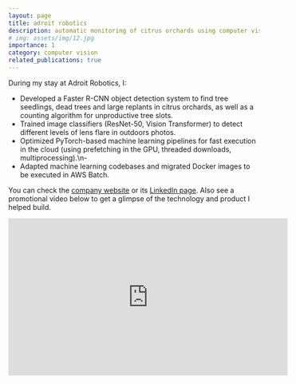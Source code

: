 ```yaml
---
layout: page
title: adroit robotics
description: automatic monitoring of citrus orchards using computer vision
# img: assets/img/12.jpg
importance: 1
category: computer vision
related_publications: true
---
```


During my stay at Adroit Robotics, I:

- Developed a Faster R-CNN object detection system to find tree seedlings, dead trees and large replants in citrus orchards, as well as a counting algorithm for unproductive tree slots.
- Trained image classifiers (ResNet-50, Vision Transformer) to detect different levels of lens flare in outdoors photos.
- Optimized PyTorch-based machine learning pipelines for fast execution in the cloud (using prefetching in the GPU, threaded downloads, multiprocessing).\n- 
- Adapted machine learning codebases and migrated Docker images to be executed in AWS Batch.

You can check the [company website](https://www.adroitrobotics.com/) or its [LinkedIn page](https://www.linkedin.com/company/adroit-robotics/mycompany/). Also see a promotional video below to get a glimpse of the technology and product I helped build.

<iframe width="560" height="315" src="https://www.youtube.com/embed/8KOgujZg_Ac?si=d49SZ1iTnn5s-HQR" title="YouTube video player" frameborder="0" allow="accelerometer; autoplay; clipboard-write; encrypted-media; gyroscope; picture-in-picture; web-share" allowfullscreen></iframe>
